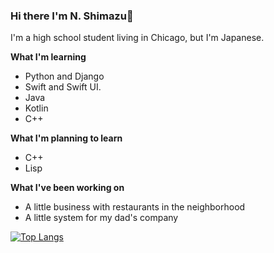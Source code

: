 ### Hi there I'm N. Shimazu👋

I'm a high school student living in Chicago, but I'm Japanese.

**What I'm learning**
 - Python and Django
 - Swift and Swift UI.
 - Java
 - Kotlin
 - C++

**What I'm planning to learn**
 - C++
 - Lisp

**What I've been working on**
 - A little business with restaurants in the neighborhood
 - A little system for my dad's company

[![Top Langs](https://github-readme-stats.vercel.app/api/top-langs/?username=bichanna&langs_count=8)](https://github.com/anuraghazra/github-readme-stats)
